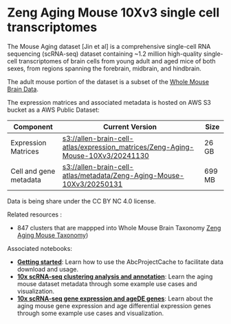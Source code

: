 # Zeng Aging Mouse 10Xv3 single cell transcriptomes

The Mouse Aging dataset [Jin et al] is a comprehensive single-cell RNA
sequencing (scRNA-seq) dataset containing ~1.2 million high-quality single-cell
transcriptomes of brain cells from young adult and aged mice of both sexes,
from regions spanning the forebrain, midbrain, and hindbrain.

The adult mouse portion of the dataset is a subset of the [Whole Mouse Brain
Data](WMB-10Xv3.md). 

The expression matrices and associated metadata is hosted on AWS S3 bucket as a
AWS Public Dataset:

| Component           | Current Version                                                                                                                                                                                           | Size   |
|---------------------|-----------------------------------------------------------------------------------------------------------------------------------------------------------------------------------------------------------|--------|
| Expression Matrices | [s3://allen-brain-cell-atlas/expression_matrices/Zeng-Aging-Mouse-10Xv3/20241130](https://allen-brain-cell-atlas.s3.us-west-2.amazonaws.com/index.html#expression_matrices/Zeng-Aging-Mouse-10Xv3/20241130/) | 26 GB  |
| Cell and gene metadata | [s3://allen-brain-cell-atlas/metadata/Zeng-Aging-Mouse-10Xv3/20250131](https://allen-brain-cell-atlas.s3.us-west-2.amazonaws.com/index.html#metadata/Zeng-Aging-Mouse-10Xv3/20250131/)                    | 699 MB |

Data is being share under the CC BY NC 4.0 license.

Related resources :
* 847 clusters that are mappped into Whole Mouse Brain Taxonomy [Zeng Aging Mouse Taxonomy](Zeng_Aging_Mouse_taxonomy))

Associated notebooks:
* [**Getting started**](../notebooks/getting_started.ipynb): Learn how to use
  the AbcProjectCache to facilitate data download and usage.
* [**10x scRNA-seq clustering analysis and annotation**](../notebooks/Zeng_Aging_Mouse_clustering_analysis_and_annotation.ipynb):
  Learn the aging mouse dataset metadata through some example use cases and
  visualization.
* [**10x scRNA-seq gene expression and ageDE genes**](../notebooks/Zeng_Aging_Mouse_10x_snRNASeq_tutorial.ipynb):
  Learn about the aging mouse gene expression and age differential expression
  genes through some example use cases and visualization.
